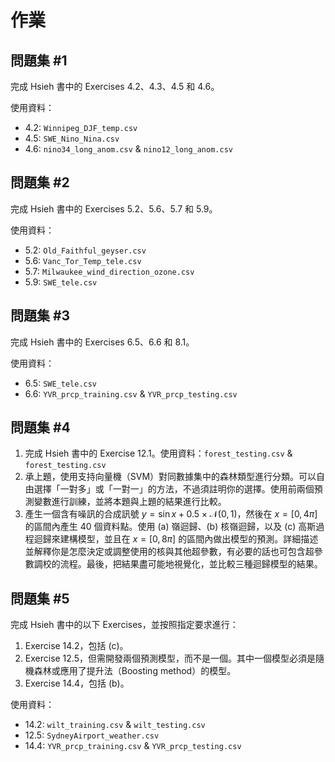 # 作業

## 問題集 #1

完成 Hsieh 書中的 Exercises 4.2、4.3、4.5 和 4.6。

使用資料：
- 4.2: `Winnipeg_DJF_temp.csv`
- 4.5: `SWE_Nino_Nina.csv`
- 4.6: `nino34_long_anom.csv` & `nino12_long_anom.csv`

## 問題集 #2

完成 Hsieh 書中的 Exercises 5.2、5.6、5.7 和 5.9。

使用資料：
- 5.2: `Old_Faithful_geyser.csv`
- 5.6: `Vanc_Tor_Temp_tele.csv`
- 5.7: `Milwaukee_wind_direction_ozone.csv`
- 5.9: `SWE_tele.csv`

## 問題集 #3

完成 Hsieh 書中的 Exercises 6.5、6.6 和 8.1。

使用資料：
- 6.5: `SWE_tele.csv`
- 6.6: `YVR_prcp_training.csv` & `YVR_prcp_testing.csv`

## 問題集 #4

1. 完成 Hsieh 書中的 Exercise 12.1。使用資料：`forest_testing.csv` & `forest_testing.csv`
2. 承上題，使用支持向量機（SVM）對同數據集中的森林類型進行分類。可以自由選擇「一對多」或「一對一」的方法，不過須註明你的選擇。使用前兩個預測變數進行訓練，並將本題與上題的結果進行比較。
3. 產生一個含有噪訊的合成訊號 $y = \sin x + 0.5 \times \mathcal{N}(0, 1)$，然後在 $x = [0, 4\pi]$ 的區間內產生 40 個資料點。使用 (a) 嶺迴歸、(b) 核嶺迴歸，以及 (c) 高斯過程迴歸來建構模型，並且在 $x = [0, 8\pi]$ 的區間內做出模型的預測。詳細描述並解釋你是怎麼決定或調整使用的核與其他超參數，有必要的話也可包含超參數調校的流程。最後，把結果盡可能地視覺化，並比較三種迴歸模型的結果。

## 問題集 #5

完成 Hsieh 書中的以下 Exercises，並按照指定要求進行：

1. Exercise 14.2，包括 (c)。
2. Exercise 12.5，但需開發兩個預測模型，而不是一個。其中一個模型必須是隨機森林或應用了提升法（Boosting method）的模型。
3. Exercise 14.4，包括 (b)。

使用資料：
- 14.2: `wilt_training.csv` & `wilt_testing.csv`
- 12.5: `SydneyAirport_weather.csv`
- 14.4: `YVR_prcp_training.csv` & `YVR_prcp_testing.csv`